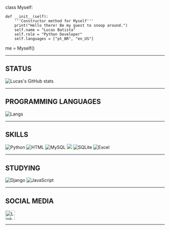 class Myself:

    def __init__(self):
        '''Constructor method for Myself''' 
        print("Hello there! Be my guest to snoop around.")
        self.name = "Lucas Batista"
        self.role = "Python Developer"
        self.languages = ["pt_BR", "en_US"]


me = Myself()

______________________________________________________________________________________________________________________________________________________________________

## STATUS
![Lucas's GitHub stats](https://github-readme-stats.vercel.app/api?username=BLUCASS&theme=radical&show_icons=true)
______________________________________________________________________________________________________________________________________________________________________

## PROGRAMMING LANGUAGES
![Langs](https://github-readme-stats.vercel.app/api/top-langs/?username=BLUCASS)
______________________________________________________________________________________________________________________________________________________________________

## SKILLS
![Python](https://img.shields.io/badge/Python-FFD43B?style=for-the-badge&logo=python&logoColor=blue) ![HTML](https://img.shields.io/badge/HTML5-E34F26?style=for-the-badge&logo=html5&logoColor=white) ![MySQL](https://img.shields.io/badge/MySQL-005C84?style=for-the-badge&logo=mysql&logoColor=white) ![](https://img.shields.io/badge/CSS3-1572B6?style=for-the-badge&logo=css3&logoColor=white) ![SQLite](https://img.shields.io/badge/SQLite-07405E?style=for-the-badge&logo=sqlite&logoColor=white) ![Excel](https://img.shields.io/badge/Microsoft_Excel-217346?style=for-the-badge&logo=microsoft-excel&logoColor=white)
______________________________________________________________________________________________________________________________________________________________________

## STUDYING
![Django](https://img.shields.io/badge/Django-092E20?style=for-the-badge&logo=django&logoColor=green) ![JavaScript](https://img.shields.io/badge/JavaScript-323330?style=for-the-badge&logo=javascript&logoColor=F7DF1E)
______________________________________________________________________________________________________________________________________________________________________

## SOCIAL MEDIA
[<img src='https://img.shields.io/badge/LinkedIn-0077B5?style=for-the-badge&logo=linkedin&logoColor=white' alt='LinkedIn' height='30'>](https://www.linkedin.com/in/lucas-pilantil-834160283/)
______________________________________________________________________________________________________________________________________________________________________
